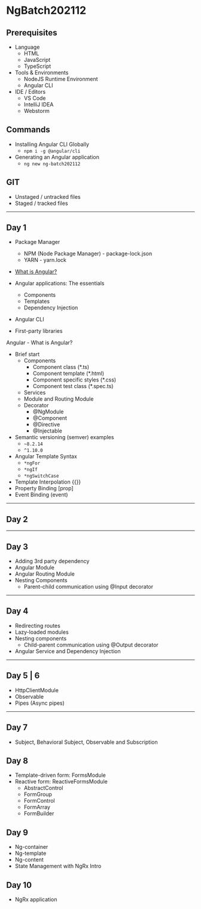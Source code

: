 # NgBatch202112

## Prerequisites

* Language
  * HTML
  * JavaScript
  * TypeScript
* Tools & Environments
  * NodeJS Runtime Environment
  * Angular CLI
* IDE / Editors
  * VS Code
  * IntelliJ IDEA
  * Webstorm

## Commands

* Installing Angular CLI Globally
  * `npm i -g @angular/cli`
* Generating an Angular application
  * `ng new ng-batch202112`

## GIT

* Unstaged / untracked files
* Staged / tracked files

---

## Day 1

* Package Manager
  * NPM (Node Package Manager) - package-lock.json
  * YARN - yarn.lock

* [What is Angular?](https://angular.io/guide/what-is-angular)
* Angular applications: The essentials
  * Components
  * Templates
  * Dependency Injection
* Angular CLI
* First-party libraries

Angular - What is Angular?

* Brief start
  * Components
    * Component class (*.ts)
    * Component template (*.html)
    * Component specific styles (*.css)
    * Component test class (*.spec.ts)
  * Services
  * Module and Routing Module
  * Decorator
    * @NgModule
    * @Component
    * @Directive
    * @Injectable
* Semantic versioning (semver) examples
  * `~8.2.14`
  * `^1.10.0`
* Angular Template Syntax
  * `*ngFor`
  * `*ngIf`
  * `*ngSwitchCase`
* Template Interpolation {{}}
* Property Binding [prop]
* Event Binding (event)
  
---

## Day 2

---

## Day 3

* Adding 3rd party dependency
* Angular Module
* Angular Routing Module
* Nesting Components
  * Parent-child communication using @Input decorator

---

## Day 4

* Redirecting routes
* Lazy-loaded modules
* Nesting components
  * Child-parent communication using @Output decorator
* Angular Service and Dependency Injection

---

## Day 5 | 6

* HttpClientModule
* Observable
* Pipes (Async pipes)

---

## Day 7

* Subject, Behavioral Subject, Observable and Subscription

## Day 8

* Template-driven form: FormsModule
* Reactive form: ReactiveFormsModule
  * AbstractControl
  * FormGroup
  * FormControl
  * FormArray
  * FormBuilder

## Day 9

* Ng-container
* Ng-template
* Ng-content
* State Management with NgRx Intro

## Day 10

* NgRx application
